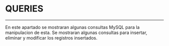 # QUERIES
---
En este apartado se mostraran algunas consultas MySQL para la manipulacion de esta. Se mostraran algunas consultas para insertar, eliminar y modificar los registros insertados. 

